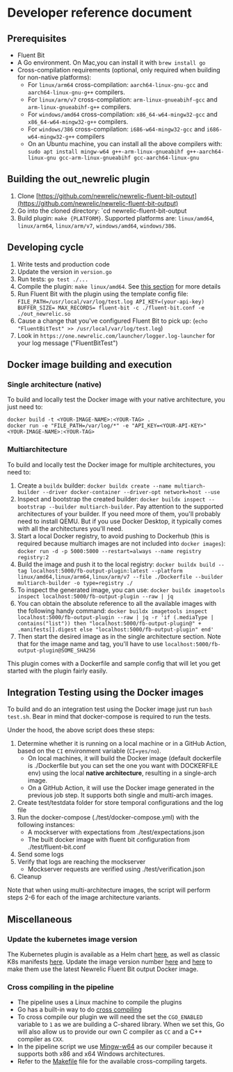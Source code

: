 # Developer reference document

## Prerequisites
- Fluent Bit
- A Go environment. On Mac,you can install it with `brew install go`
- Cross-compilation requirements (optional, only required when building for non-native platforms):
    - For `linux/arm64` cross-compilation: `aarch64-linux-gnu-gcc` and `aarch64-linux-gnu-g++` compilers.
    - For `linux/arm/v7` cross-compilation: `arm-linux-gnueabihf-gcc` and `arm-linux-gnueabihf-g++` compilers.
    - For `windows/amd64` cross-compilation: `x86_64-w64-mingw32-gcc` and `x86_64-w64-mingw32-g++` compilers.
    - For `windows/386` cross-compilation: `i686-w64-mingw32-gcc` and `i686-w64-mingw32-g++` compilers
    - On an Ubuntu machine, you can install all the above compilers with: `sudo apt install mingw-w64 g++-arm-linux-gnueabihf g++-aarch64-linux-gnu gcc-arm-linux-gnueabihf gcc-aarch64-linux-gnu`

## Building the out_newrelic plugin
1. Clone [https://github.com/newrelic/newrelic-fluent-bit-output](https://github.com/newrelic/newrelic-fluent-bit-output)
2. Go into the cloned directory: `cd newrelic-fluent-bit-output
3. Build plugin: `make {PLATFORM}`. Supported platforms are: `linux/amd64`, `linux/arm64`, `linux/arm/v7`, `windows/amd64`, `windows/386`.

## Developing cycle
1. Write tests and production code
2. Update the version in `version.go`
3. Run tests: `go test ./...`
4. Compile the plugin: `make linux/amd64`. See [this section](#compiling-the-out_newrelic-plugin) for more details
5. Run Fluent Bit with the plugin using the template config file: `FILE_PATH=/usr/local/var/log/test.log API_KEY=(your-api-key) BUFFER_SIZE= MAX_RECORDS= fluent-bit -c ./fluent-bit.conf -e ./out_newrelic.so`
6. Cause a change that you've configured Fluent Bit to pick up: (`echo "FluentBitTest" >> /usr/local/var/log/test.log`)
7. Look in `https://one.newrelic.com/launcher/logger.log-launcher` for your log message ("FluentBitTest")

## Docker image building and execution

### Single architecture (native)
To build and locally test the Docker image with your native architecture, you just need to:
```
docker build -t <YOUR-IMAGE-NAME>:<YOUR-TAG> .
docker run -e "FILE_PATH=/var/log/*" -e "API_KEY=<YOUR-API-KEY>" <YOUR-IMAGE-NAME>:<YOUR-TAG>
```

### Multiarchitecture

To build and locally test the Docker image for multiple architectures, you need to:
1. Create a `buildx` builder: `docker buildx create --name multiarch-builder --driver docker-container --driver-opt network=host --use`
2. Inspect and bootstrap the created builder: `docker buildx inspect --bootstrap --builder multiarch-builder`. Pay attention to the supported architectures of your builder. If you need more of them, you'll probably need to install QEMU. But if you use Docker Desktop, it typically comes with all the architectures you'll need. 
3. Start a local Docker registry, to avoid pushing to Dockerhub (this is required because multiarch images are not included into `docker images`): `docker run -d -p 5000:5000 --restart=always --name registry registry:2`
4. Build the image and push it to the local registry: `docker buildx build --tag localhost:5000/fb-output-plugin:latest --platform linux/amd64,linux/arm64,linux/arm/v7 --file ./Dockerfile --builder multiarch-builder -o type=registry ./`
5. To inspect the generated image, you can use: `docker buildx imagetools inspect localhost:5000/fb-output-plugin --raw | jq`
6. You can obtain the absolute reference to all the available images with the following handy command: `docker buildx imagetools inspect localhost:5000/fb-output-plugin --raw | jq -r 'if (.mediaType | contains("list")) then "localhost:5000/fb-output-plugin@" + .manifests[].digest else "localhost:5000/fb-output-plugin" end'`
7. Then start the desired image as in the single architecture section. Note that for the image name and tag, you'll have to use `localhost:5000/fb-output-plugin@SOME_SHA256`

This plugin comes with a Dockerfile and sample config that will let you get started with the plugin fairly easily.

## Integration Testing using the Docker images

To build and do an integration test using the Docker image just run `bash test.sh`. Bear in mind that docker-compose is required to run the tests.

Under the hood, the above script does these steps:

1. Determine whether it is running on a local machine or in a GitHub Action, based on the `CI` environment variable (`CI=yes/no`).
    - On local machines, it will build the Docker image (default dockerfile is ./Dockerfile but you can set the one you want with DOCKERFILE env) using the local **native architecture**, resulting in a single-arch image. 
    - On a GitHub Action, it will use the Docker image generated in the previous job step. It supports both single and multi-arch images.
2. Create test/testdata folder for store temporal configurations and the log file
3. Run the docker-compose (./test/docker-compose.yml) with the following instances:
   - A mockserver with expectations from ./test/expectations.json
   - The built docker image with fluent bit configuration from ./test/fluent-bit.conf
4. Send some logs
5. Verify that logs are reaching the mockserver
   - Mockserver requests are verified using ./test/verification.json
6. Cleanup

Note that when using multi-architecture images, the script will perform steps 2-6 for each of the image architecture variants.

## Miscellaneous
### Update the kubernetes image version
The Kubernetes plugin is available as a Helm chart [here](https://github.com/newrelic/helm-charts/tree/master/charts/newrelic-logging), as well as classic K8s manifests [here](https://github.com/newrelic/helm-charts/tree/master/charts/newrelic-logging/k8s).
Update the image version number [here](https://github.com/newrelic/helm-charts/blob/master/charts/newrelic-logging/k8s/new-relic-fluent-plugin.yml#L44) and [here](https://github.com/newrelic/helm-charts/blob/master/charts/newrelic-logging/Chart.yaml#L5) to make them use the latest Newrelic Fluent Bit output Docker image.

### Cross compiling in the pipeline
* The pipeline uses a Linux machine to compile the plugins
* Go has a built-in way to do [cross compiling](https://github.com/golang/go/wiki/WindowsCrossCompiling)
* To cross compile our plugin we will need the set the `CGO_ENABLED` variable to `1` as we are building a C-shared library. When we set this, Go will also allow us to provide our own C compiler as `CC` and a C++ compiler as `CXX`. 
* In the pipeline script we use [Mingw-w64](http://mingw-w64.org/doku.php/start) as our compiler because it supports both x86 and x64 Windows architectures.
* Refer to the [Makefile](Makefile) file for the available cross-compiling targets.




